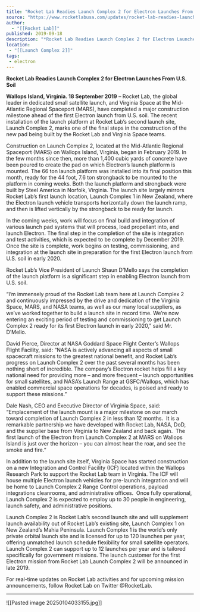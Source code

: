 ```yaml
---
title: "Rocket Lab Readies Launch Complex 2 for Electron Launches From U.S. Soil "
source: "https://www.rocketlabusa.com/updates/rocket-lab-readies-launch-complex-2-for-electron-launches-from-u-s-soil/"
author:
  - "[[Rocket Lab]]"
published: 2019-09-18
description: "*Rocket Lab Readies Launch Complex 2 for Electron Launches From U.S. Soil*"
location: 
 - "[[Launch Complex 2]]"
tags:
 - electron
---
```

**Rocket Lab Readies Launch Complex 2 for Electron Launches From U.S. Soil**

**Wallops Island, Virginia. 18 September 2019** – Rocket Lab, the global leader in dedicated small satellite launch, and Virginia Space at the Mid-Atlantic Regional Spaceport (MARS), have completed a major construction milestone ahead of the first Electron launch from U.S. soil. The recent installation of the launch platform at Rocket Lab’s second launch site, Launch Complex 2, marks one of the final steps in the construction of the new pad being built by the Rocket Lab and Virginia Space teams.

Construction on Launch Complex 2, located at the Mid-Atlantic Regional Spaceport (MARS) on Wallops Island, Virginia, began in February 2019. In the few months since then, more than 1,400 cubic yards of concrete have been poured to create the pad on which Electron’s launch platform is mounted. The 66 ton launch platform was installed into its final position this month, ready for the 44 foot, 7.6 ton strongback to be mounted to the platform in coming weeks. Both the launch platform and strongback were built by Steel America in Norfolk, Virginia. The launch site largely mirrors Rocket Lab’s first launch location, Launch Complex 1 in New Zealand, where the Electron launch vehicle transports horizontally down the launch ramp, and then is lifted vertically by the strongback to be ready for launch.

In the coming weeks, work will focus on final build and integration of various launch pad systems that will process, load propellant into, and launch Electron. The final step in the completion of the site is integration and test activities, which is expected to be complete by December 2019. Once the site is complete, work begins on testing, commissioning, and integration at the launch site in preparation for the first Electron launch from U.S. soil in early 2020.

Rocket Lab’s Vice President of Launch Shaun D’Mello says the completion of the launch platform is a significant step in enabling Electron launch from U.S. soil.

“I’m immensely proud of the Rocket Lab team here at Launch Complex 2 and continuously impressed by the drive and dedication of the Virginia Space, MARS, and NASA teams, as well as our many local suppliers, as we’ve worked together to build a launch site in record time. We’re now entering an exciting period of testing and commissioning to get Launch Complex 2 ready for its first Electron launch in early 2020,” said Mr. D’Mello. 

David Pierce, Director at NASA Goddard Space Flight Center’s Wallops Flight Facility, said: “NASA is actively advancing all aspects of small spacecraft missions to the greatest national benefit, and Rocket Lab’s progress on Launch Complex 2 over the past several months has been nothing short of incredible. The company’s Electron rocket helps fill a key national need for providing more – and more frequent – launch opportunities for small satellites, and NASA’s Launch Range at GSFC/Wallops, which has enabled commercial space operations for decades, is poised and ready to support these missions.”

Dale Nash, CEO and Executive Director of Virginia Space, said: “Emplacement of the launch mount is a major milestone on our march toward completion of Launch Complex 2 in less than 12 months.  It is a remarkable partnership we have developed with Rocket Lab, NASA, DoD, and the supplier base from Virginia to New Zealand and back again.  The first launch of the Electron from Launch Complex 2 at MARS on Wallops Island is just over the horizon – you can almost hear the roar, and see the smoke and fire.”

In addition to the launch site itself, Virginia Space has started construction on a new Integration and Control Facility (ICF) located within the Wallops Research Park to support the Rocket Lab team in Virginia. The ICF will house multiple Electron launch vehicles for pre-launch integration and will be home to Launch Complex 2 Range Control operations, payload integrations cleanrooms, and administrative offices.  Once fully operational, Launch Complex 2 is expected to employ up to 30 people in engineering, launch safety, and administrative positions.

Launch Complex 2 is Rocket Lab’s second launch site and will supplement launch availability out of Rocket Lab’s existing site, Launch Complex 1 on New Zealand’s Mahia Peninsula. Launch Complex 1 is the world’s only private orbital launch site and is licensed for up to 120 launches per year, offering unmatched launch schedule flexibility for small satellite operators. Launch Complex 2 can support up to 12 launches per year and is tailored specifically for government missions. The launch customer for the first Electron mission from Rocket Lab Launch Complex 2 will be announced in late 2019.

For real-time updates on Rocket Lab activities and for upcoming mission announcements, follow Rocket Lab on Twitter @RocketLab.

---

![[Pasted image 20250104033155.jpg]]